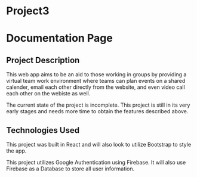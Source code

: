 # Project3

# Documentation Page

## Project Description

This web app aims to be an aid to those working in groups by providing a virtual team work environment where teams can plan events on a shared calender, email each other directly from the website, and even video call each other on the webiste as well.

The current state of the project is incomplete. This project is still in its very early stages and needs more time to obtain the features described above.

## Technologies Used

This project was built in React and will also look to utilize Bootstrap to style the app.

This project utilizes Google Authentication using Firebase. It will also use Firebase as a Database to store all user information. 
